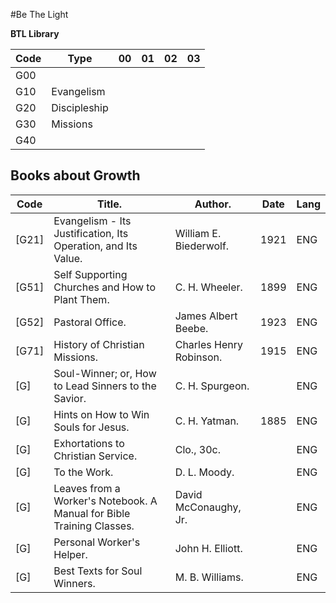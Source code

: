 #Be The Light

__BTL Library__

| Code | Type | 00 | 01 | 02 | 03 | 
|--------|--------|----|-----|-----|-----|
|G00   | 
|G10   | Evangelism |
|G20   | Discipleship |
|G30   | Missions | 
|G40   | 

## Books about Growth
 | Code | Title. | Author. | Date | Lang
 |--------|--------|--------|--------|--------
 | [G21] | Evangelism - Its Justification, Its Operation, and Its Value. | William E. Biederwolf. | 1921 | ENG
 | [G51] | Self Supporting Churches and How to Plant Them. | C. H. Wheeler. | 1899 | ENG
 | [G52] | Pastoral Office. | James Albert Beebe. | 1923 | ENG
 | [G71] | History of Christian Missions. | Charles Henry Robinson. | 1915 | ENG
 | [G] | Soul-Winner; or, How to Lead Sinners to the Savior. | C. H. Spurgeon. |  | ENG
 | [G] | Hints on How to Win Souls for Jesus. | C. H. Yatman. | 1885 | ENG
 | [G] | Exhortations to Christian Service. | Clo., 30c. |  | ENG
 | [G] | To the Work. | D. L. Moody. |  | ENG
 | [G] | Leaves from a Worker's Notebook. A Manual for Bible Training Classes. | David McConaughy, Jr. |  | ENG
 | [G] | Personal Worker's Helper. | John H. Elliott. |  | ENG
 | [G] | Best Texts for Soul Winners. | M. B. Williams. |  | ENG
